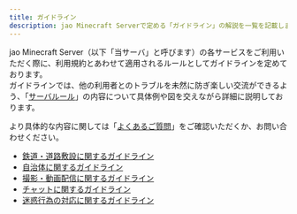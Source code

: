 ```yaml
---
title: ガイドライン
description: jao Minecraft Serverで定める「ガイドライン」の解説を一覧を記載します。
---
```


jao Minecraft Server（以下「当サーバ」と呼びます）の各サービスをご利用いただく際に、利用規約とあわせて適用されるルールとしてガイドラインを定めております。  
ガイドラインでは、他の利用者とのトラブルを未然に防ぎ楽しい交流ができるよう、「[サーバルール](/server/rules)」の内容について具体例や図を交えながら詳細に説明しております。

より具体的な内容に関しては「[よくあるご質問](/support/faq)」をご確認いただくか、お問い合わせください。

- [鉄道・道路敷設に関するガイドライン](/server/guidelines/railways)
- [自治体に関するガイドライン](/server/guidelines/cities)
- [撮影・動画配信に関するガイドライン](/server/guidelines/broadcasts)
- [チャットに関するガイドライン](/server/guidelines/ommunications)
- [迷惑行為の対応に関するガイドライン](/server/guidelines/griefing)
